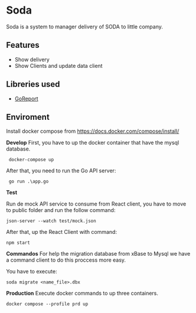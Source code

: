 # Soda
Soda is a system to manager delivery of SODA to little company.

## Features
- Show delivery
- Show Clients and update data client

## Libreries used
- [GoReport](https://github.com/mikeshimura/goreport)


## Enviroment
Install docker compose from https://docs.docker.com/compose/install/

**Develop**
First, you have to up the docker container that have the mysql database.

```
 docker-compose up
 ```

After that, you need to run the Go API server:

```
 go run .\app.go
 ```

**Test**

Run de mock API service to consume from React client, you have to move to public folder and run the follow command:
```
json-server --watch test/mock.json  
```

After that, up the React Client with command:
```
npm start   
```

**Commandos**
For help the migration database from xBase to Mysql we have a command client to do this proccess more easy.

You have to execute:
```
soda migrate <name_file>.dbx
```


**Production**
Execute docker commands to up three containers.

```
docker compose --profile prd up
```

